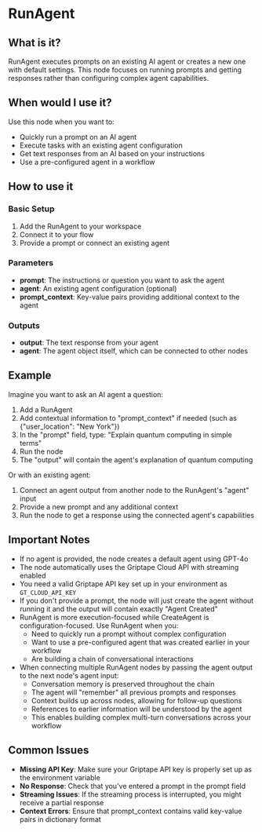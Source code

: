 # RunAgent

## What is it?

RunAgent executes prompts on an existing AI agent or creates a new one with default settings. This node focuses on running prompts and getting responses rather than configuring complex agent capabilities.

## When would I use it?

Use this node when you want to:

- Quickly run a prompt on an AI agent
- Execute tasks with an existing agent configuration
- Get text responses from an AI based on your instructions
- Use a pre-configured agent in a workflow

## How to use it

### Basic Setup

1. Add the RunAgent to your workspace
2. Connect it to your flow
3. Provide a prompt or connect an existing agent

### Parameters

- **prompt**: The instructions or question you want to ask the agent
- **agent**: An existing agent configuration (optional)
- **prompt_context**: Key-value pairs providing additional context to the agent

### Outputs

- **output**: The text response from your agent
- **agent**: The agent object itself, which can be connected to other nodes

## Example

Imagine you want to ask an AI agent a question:

1. Add a RunAgent
2. Add contextual information to "prompt_context" if needed (such as {"user_location": "New York"})
3. In the "prompt" field, type: "Explain quantum computing in simple terms"
4. Run the node
5. The "output" will contain the agent's explanation of quantum computing

Or with an existing agent:

1. Connect an agent output from another node to the RunAgent's "agent" input
2. Provide a new prompt and any additional context
3. Run the node to get a response using the connected agent's capabilities

## Important Notes

- If no agent is provided, the node creates a default agent using GPT-4o
- The node automatically uses the Griptape Cloud API with streaming enabled
- You need a valid Griptape API key set up in your environment as `GT_CLOUD_API_KEY`
- If you don't provide a prompt, the node will just create the agent without running it and the output will contain exactly "Agent Created"
- RunAgent is more execution-focused while CreateAgent is configuration-focused. Use RunAgent when you:
  - Need to quickly run a prompt without complex configuration
  - Want to use a pre-configured agent that was created earlier in your workflow
  - Are building a chain of conversational interactions
- When connecting multiple RunAgent nodes by passing the agent output to the next node's agent input:
  - Conversation memory is preserved throughout the chain
  - The agent will "remember" all previous prompts and responses
  - Context builds up across nodes, allowing for follow-up questions
  - References to earlier information will be understood by the agent
  - This enables building complex multi-turn conversations across your workflow

## Common Issues

- **Missing API Key**: Make sure your Griptape API key is properly set up as the environment variable
- **No Response**: Check that you've entered a prompt in the prompt field
- **Streaming Issues**: If the streaming process is interrupted, you might receive a partial response
- **Context Errors**: Ensure that prompt_context contains valid key-value pairs in dictionary format